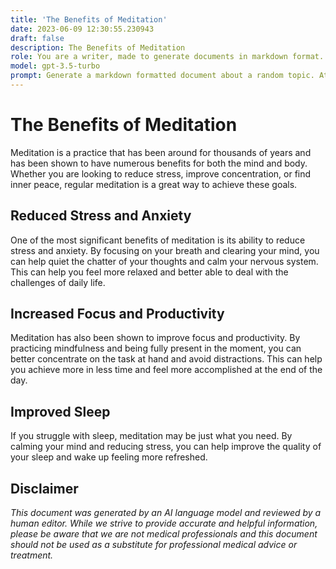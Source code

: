 ```yaml
---
title: 'The Benefits of Meditation'
date: 2023-06-09 12:30:55.230943
draft: false
description: The Benefits of Meditation
role: You are a writer, made to generate documents in markdown format. It is very important that all of the documents you generate are in valid markdown format.
model: gpt-3.5-turbo
prompt: Generate a markdown formatted document about a random topic. At the bottom, include a disclaimer explaining that the document was generated by you. The first line of the document should be the title. Make sure that the entire document is in proper markdown format, using a mix of various tags to make the document visually appealing.
---
```


# The Benefits of Meditation

Meditation is a practice that has been around for thousands of years and has been shown to have numerous benefits for both the mind and body. Whether you are looking to reduce stress, improve concentration, or find inner peace, regular meditation is a great way to achieve these goals.

## Reduced Stress and Anxiety

One of the most significant benefits of meditation is its ability to reduce stress and anxiety. By focusing on your breath and clearing your mind, you can help quiet the chatter of your thoughts and calm your nervous system. This can help you feel more relaxed and better able to deal with the challenges of daily life.

## Increased Focus and Productivity

Meditation has also been shown to improve focus and productivity. By practicing mindfulness and being fully present in the moment, you can better concentrate on the task at hand and avoid distractions. This can help you achieve more in less time and feel more accomplished at the end of the day.

## Improved Sleep

If you struggle with sleep, meditation may be just what you need. By calming your mind and reducing stress, you can help improve the quality of your sleep and wake up feeling more refreshed.

## Disclaimer

*This document was generated by an AI language model and reviewed by a human editor. While we strive to provide accurate and helpful information, please be aware that we are not medical professionals and this document should not be used as a substitute for professional medical advice or treatment.*